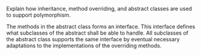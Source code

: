  Explain how inheritance, method overriding, and abstract classes are used to support polymorphism.

The methods in the abstract class forms an interface. This interface defines what subclasses of the abstract shall be able to handle. All subclasses of the abstract class supports the same interface by eventual necessary adaptations to the implementations of the overriding methods.
